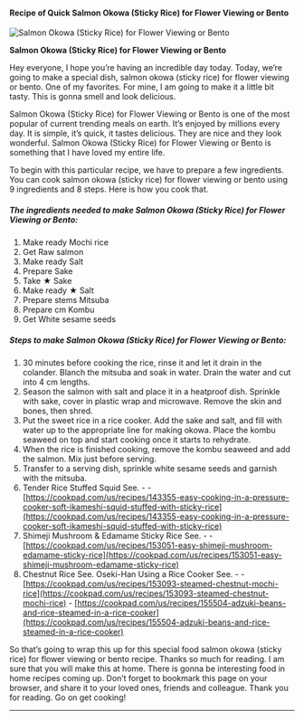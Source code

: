             

#### Recipe of Quick Salmon Okowa (Sticky Rice) for Flower Viewing or Bento

![Salmon Okowa (Sticky Rice) for Flower Viewing or Bento](https://img-global.cpcdn.com/recipes/6310931119210496/751x532cq70/salmon-okowa-sticky-rice-for-flower-viewing-or-bento-recipe-main-photo.jpg)

**Salmon Okowa (Sticky Rice) for Flower Viewing or Bento**

Hey everyone, I hope you’re having an incredible day today. Today, we’re going to make a special dish, salmon okowa (sticky rice) for flower viewing or bento. One of my favorites. For mine, I am going to make it a little bit tasty. This is gonna smell and look delicious.

Salmon Okowa (Sticky Rice) for Flower Viewing or Bento is one of the most popular of current trending meals on earth. It’s enjoyed by millions every day. It is simple, it’s quick, it tastes delicious. They are nice and they look wonderful. Salmon Okowa (Sticky Rice) for Flower Viewing or Bento is something that I have loved my entire life.

To begin with this particular recipe, we have to prepare a few ingredients. You can cook salmon okowa (sticky rice) for flower viewing or bento using 9 ingredients and 8 steps. Here is how you cook that.

##### The ingredients needed to make Salmon Okowa (Sticky Rice) for Flower Viewing or Bento:

1.  Make ready Mochi rice
2.  Get Raw salmon
3.  Make ready Salt
4.  Prepare Sake
5.  Take ★ Sake
6.  Make ready ★ Salt
7.  Prepare stems Mitsuba
8.  Prepare cm Kombu
9.  Get White sesame seeds

##### Steps to make Salmon Okowa (Sticky Rice) for Flower Viewing or Bento:

1.  30 minutes before cooking the rice, rinse it and let it drain in the colander. Blanch the mitsuba and soak in water. Drain the water and cut into 4 cm lengths.
2.  Season the salmon with salt and place it in a heatproof dish. Sprinkle with sake, cover in plastic wrap and microwave. Remove the skin and bones, then shred.
3.  Put the sweet rice in a rice cooker. Add the sake and salt, and fill with water up to the appropriate line for making okowa. Place the kombu seaweed on top and start cooking once it starts to rehydrate.
4.  When the rice is finished cooking, remove the kombu seaweed and add the salmon. Mix just before serving.
5.  Transfer to a serving dish, sprinkle white sesame seeds and garnish with the mitsuba.
6.  Tender Rice Stuffed Squid See. - - [https://cookpad.com/us/recipes/143355-easy-cooking-in-a-pressure-cooker-soft-ikameshi-squid-stuffed-with-sticky-rice](https://cookpad.com/us/recipes/143355-easy-cooking-in-a-pressure-cooker-soft-ikameshi-squid-stuffed-with-sticky-rice)
7.  Shimeji Mushroom & Edamame Sticky Rice See. - - [https://cookpad.com/us/recipes/153051-easy-shimeji-mushroom-edamame-sticky-rice](https://cookpad.com/us/recipes/153051-easy-shimeji-mushroom-edamame-sticky-rice)
8.  Chestnut Rice See. Oseki-Han Using a Rice Cooker See. - - [https://cookpad.com/us/recipes/153093-steamed-chestnut-mochi-rice](https://cookpad.com/us/recipes/153093-steamed-chestnut-mochi-rice) - [https://cookpad.com/us/recipes/155504-adzuki-beans-and-rice-steamed-in-a-rice-cooker](https://cookpad.com/us/recipes/155504-adzuki-beans-and-rice-steamed-in-a-rice-cooker)

So that’s going to wrap this up for this special food salmon okowa (sticky rice) for flower viewing or bento recipe. Thanks so much for reading. I am sure that you will make this at home. There is gonna be interesting food in home recipes coming up. Don’t forget to bookmark this page on your browser, and share it to your loved ones, friends and colleague. Thank you for reading. Go on get cooking!

* * *